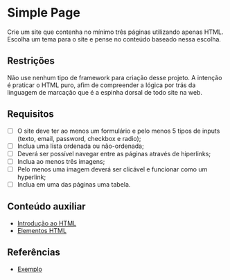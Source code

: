 # Simple Page

Crie um site que contenha no mínimo três páginas utilizando apenas HTML. Escolha um tema para o site e pense no conteúdo baseado nessa escolha.

## Restrições

Não use nenhum tipo de framework para criação desse projeto. A intenção é praticar o HTML puro, afim
de compreender a lógica por trás da linguagem de marcação que é a espinha dorsal de todo site na web.

## Requisitos

- [ ] O site deve ter ao menos um formulário e pelo menos 5 tipos de inputs (texto, email, password, checkbox e radio);
- [ ] Inclua uma lista ordenada ou não-ordenada;
- [ ] Deverá ser possível navegar entre as páginas através de hiperlinks;
- [ ] Inclua ao menos três imagens;
- [ ] Pelo menos uma imagem deverá ser clicável e funcionar como um hyperlink;
- [ ] Inclua em uma das páginas uma tabela.

## Conteúdo auxiliar

- [Introdução ao HTML](https://developer.mozilla.org/pt-BR/docs/Aprender/Getting_started_with_the_web/HTML_basico)
- [Elementos HTML](https://developer.mozilla.org/pt-BR/docs/Web/HTML/Element)

## Referências

- [Exemplo](https://imgur.com/a/kF8S2sQ)